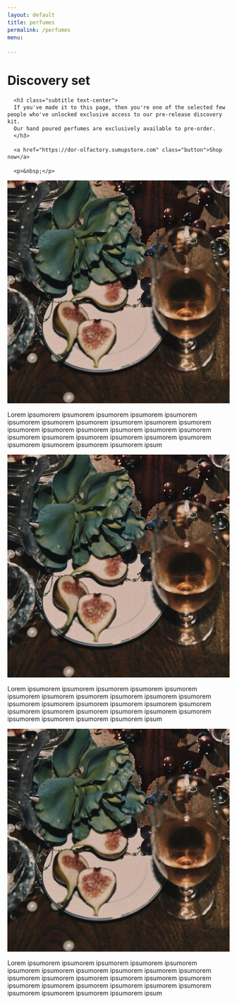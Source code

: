 ```yaml
---
layout: default
title: perfumes
permalink: /perfumes
menu:

---
```


<div class="container">

  <div class="row">
      <h1 class="title text-center">Discovery set</h1>

      <h3 class="subtitle text-center">
      If you've made it to this page, then you're one of the selected few people who've unlocked exclusive access to our pre-release discovery kit. 
      Our hand poured perfumes are exclusively available to pre-order.
      </h3>

      <a href="https://dor-olfactory.sumupstore.com" class="button">Shop now</a>

      <p>&nbsp;</p>
   </div>

</div>


<section class="image-text-container">
  <img src="assets/img/figuremeout.jpg" alt="Figure me out styling" class="round-image">
  <p>Lorem ipsumorem ipsumorem ipsumorem ipsumorem ipsumorem ipsumorem ipsumorem ipsumorem ipsumorem ipsumorem ipsumorem ipsumorem ipsumorem ipsumorem ipsumorem ipsumorem ipsumorem ipsumorem ipsumorem ipsumorem ipsumorem ipsumorem ipsumorem ipsumorem ipsumorem ipsumorem ipsumorem ipsum</p>
</section>

<section class="image-text-container flex-reverse">
  <img src="assets/img/figuremeout.jpg" alt="Figure me out styling" class="round-image">
  <p>Lorem ipsumorem ipsumorem ipsumorem ipsumorem ipsumorem ipsumorem ipsumorem ipsumorem ipsumorem ipsumorem ipsumorem ipsumorem ipsumorem ipsumorem ipsumorem ipsumorem ipsumorem ipsumorem ipsumorem ipsumorem ipsumorem ipsumorem ipsumorem ipsumorem ipsumorem ipsumorem ipsumorem ipsum</p>
</section>

<section class="image-text-container">
  <img src="assets/img/figuremeout.jpg" alt="Figure me out styling" class="round-image">
  <p>Lorem ipsumorem ipsumorem ipsumorem ipsumorem ipsumorem ipsumorem ipsumorem ipsumorem ipsumorem ipsumorem ipsumorem ipsumorem ipsumorem ipsumorem ipsumorem ipsumorem ipsumorem ipsumorem ipsumorem ipsumorem ipsumorem ipsumorem ipsumorem ipsumorem ipsumorem ipsumorem ipsumorem ipsum</p>
</section>




